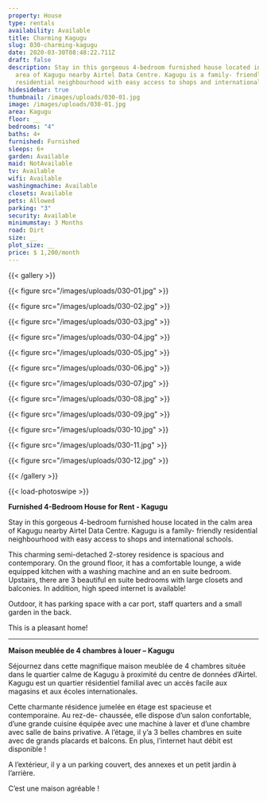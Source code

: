 ```yaml
---
property: House
type: rentals
availability: Available
title: Charming Kagugu
slug: 030-charming-kagugu
date: 2020-03-30T08:48:22.711Z
draft: false
description: Stay in this gorgeous 4-bedroom furnished house located in the calm
  area of Kagugu nearby Airtel Data Centre. Kagugu is a family- friendly
  residential neighbourhood with easy access to shops and international schools.
hidesidebar: true
thumbnail: /images/uploads/030-01.jpg
image: /images/uploads/030-01.jpg
area: Kagugu
floor: __
bedrooms: "4"
baths: 4+
furnished: Furnished
sleeps: 6+
garden: Available
maid: NotAvailable
tv: Available
wifi: Available
washingmachine: Available
closets: Available
pets: Allowed
parking: "3"
security: Available
minimumstay: 3 Months
road: Dirt
size: __
plot_size: __
price: $ 1,200/month
---
```


{{< gallery >}}

{{< figure src="/images/uploads/030-01.jpg" >}}

{{< figure src="/images/uploads/030-02.jpg" >}}

{{< figure src="/images/uploads/030-03.jpg" >}}

{{< figure src="/images/uploads/030-04.jpg" >}}

{{< figure src="/images/uploads/030-05.jpg" >}}

{{< figure src="/images/uploads/030-06.jpg" >}}

{{< figure src="/images/uploads/030-07.jpg" >}}

{{< figure src="/images/uploads/030-08.jpg" >}}

{{< figure src="/images/uploads/030-09.jpg" >}}

{{< figure src="/images/uploads/030-10.jpg" >}}

{{< figure src="/images/uploads/030-11.jpg" >}}

{{< figure src="/images/uploads/030-12.jpg" >}}

{{< /gallery >}}

{{< load-photoswipe >}}

**Furnished 4-Bedroom House for Rent - Kagugu**

Stay in this gorgeous 4-bedroom furnished house located in the calm area of Kagugu nearby Airtel Data Centre. Kagugu is a family- friendly residential neighbourhood with easy access to shops and international schools.

This charming semi-detached 2-storey residence is spacious and contemporary. On the ground floor, it has a comfortable lounge, a wide equipped kitchen with a washing machine and an en suite bedroom. Upstairs, there are 3 beautiful en suite bedrooms with large closets and balconies. In addition, high speed internet is available!

Outdoor, it has parking space with a car port, staff quarters and a small garden in the back.

This is a pleasant home!

---

**Maison meublée de 4 chambres à louer – Kagugu**

Séjournez dans cette magnifique maison meublée de 4 chambres située dans le quartier calme de Kagugu à proximité du centre de données d’Airtel. Kagugu est un quartier résidentiel familial avec un accès facile aux magasins et aux écoles internationales.

Cette charmante résidence jumelée en étage est spacieuse et contemporaine. Au rez-de- chaussée, elle dispose d’un salon confortable, d’une grande cuisine équipée avec une machine à laver et d’une chambre avec salle de bains privative. A l’étage, il y’a 3 belles chambres en suite avec de grands placards et balcons. En plus, l’internet haut débit est disponible !

A l’extérieur, il y a un parking couvert, des annexes et un petit jardin à l’arrière.

C’est une maison agréable !
